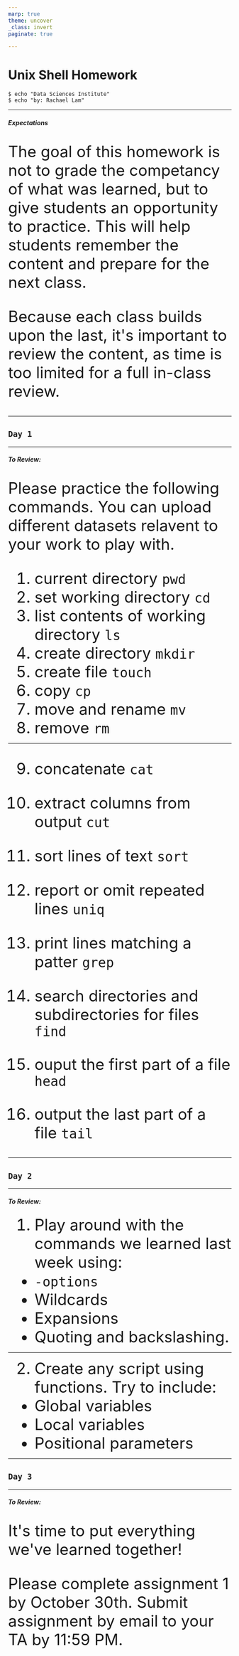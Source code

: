 ```yaml
---
marp: true
theme: uncover
_class: invert
paginate: true

---
```

<style>
    p {
        text-align: left;
        font-size: 35px
    }
    ul {
        margin: 0;
        font-size: 35px;
    }
    table {
        font-size: 35px;
    }
    ol {
        margin: 0;
        font-size: 35px;
    }
</style>


# **Unix Shell Homework**
```console
$ echo "Data Sciences Institute"
$ echo "by: Rachael Lam"
```

---
##### **Expectations**
The goal of this homework is not to grade the competancy of what was learned, but to give students an opportunity to practice. This will help students remember the content and prepare for the next class.

Because each class builds upon the last, it's important to review the content, as time is too limited for a full in-class review.

---
<!--_color: white -->
<!--_backgroundColor: #f4a534 -->
## `Day 1`

---
##### **To Review:**
Please practice the following commands. You can upload different datasets relavent to your work to play with.
1. current directory `pwd`
2. set working directory `cd`
3. list contents of working directory `ls`
4. create directory `mkdir`
5. create file `touch`
6. copy `cp`
7. move and rename `mv`
8. remove `rm`

---
9. concatenate `cat`

10. extract columns from output `cut`
11. sort lines of text `sort`
12. report or omit repeated lines `uniq`
13. print lines matching a patter `grep`
14. search directories and subdirectories for files `find`
15. ouput the first part of a file `head`
16. output the last part of a file `tail`

---
<!--_color: white -->
<!--_backgroundColor: #f4a534 -->
## `Day 2`

---
##### **To Review:**

1. Play around with the commands we learned last week using:
- `-options`
- Wildcards
- Expansions
- Quoting and backslashing.

---
2. Create any script using functions. Try to include:
- Global variables
- Local variables
- Positional parameters

---
<!--_color: white -->
<!--_backgroundColor: #f4a534 -->
## `Day 3`

---
##### **To Review:**
It's time to put everything we've learned together!

Please complete assignment 1 by October 30th. Submit assignment by email to your TA by 11:59 PM.


